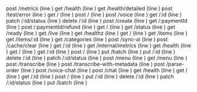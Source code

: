 post /metrics (line )
get /health (line )
get /health/detailed (line )
post /test/error (line   )
get / (line )
post / (line )
post /voice (line )
get /:id (line )
patch /:id/status (line )
delete /:id (line )
post /create (line )
get /:paymentId (line )
post /:paymentId/refund (line )
get / (line )
get /status (line )
get /ready (line )
get /live (line )
get /healthz (line )
get / (line )
get /items (line )
get /items/:id (line )
get /categories (line )
post /sync-ai (line )
post /cache/clear (line )
get /:id (line )
get /internal/metrics (line )
get /health (line )
get / (line )
get /:id (line )
post / (line )
put /batch (line )
put /:id (line )
delete /:id (line )
patch /:id/status (line )
post /menu (line )
get /menu (line )
post /transcribe (line )
post /transcribe-with-metadata (line )
post /parse-order (line )
post /voice-chat (line )
post /chat (line )
get /health (line )
get / (line )
get /:id (line )
post / (line )
put /:id (line )
delete /:id (line )
patch /:id/status (line )
put /batch (line )
